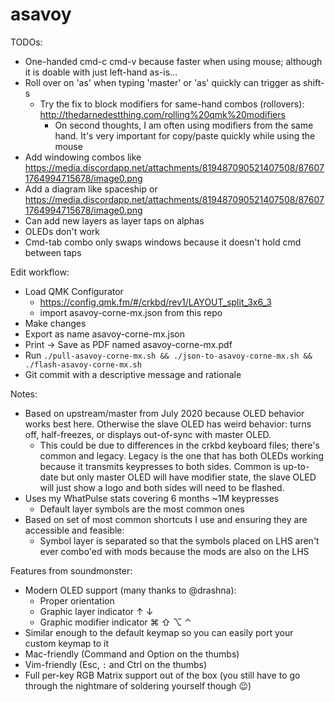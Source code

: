 # asavoy

TODOs:

* One-handed cmd-c cmd-v because faster when using mouse; although it is doable with just left-hand as-is...
* Roll over on 'as' when typing 'master' or 'as' quickly can trigger as shift-s
  * Try the fix to block modifiers for same-hand combos (rollovers): http://thedarnedestthing.com/rolling%20qmk%20modifiers
    * On second thoughts, I am often using modifiers from the same hand. It's very important for copy/paste quickly while using the mouse
* Add windowing combos like https://media.discordapp.net/attachments/819487090521407508/876071764994715678/image0.png
* Add a diagram like spaceship or https://media.discordapp.net/attachments/819487090521407508/876071764994715678/image0.png
* Can add new layers as layer taps on alphas
* OLEDs don't work
* Cmd-tab combo only swaps windows because it doesn't hold cmd between taps

Edit workflow:

* Load QMK Configurator
  * https://config.qmk.fm/#/crkbd/rev1/LAYOUT_split_3x6_3
  * import asavoy-corne-mx.json from this repo
* Make changes
* Export as name asavoy-corne-mx.json
* Print -> Save as PDF named asavoy-corne-mx.pdf
* Run `./pull-asavoy-corne-mx.sh && ./json-to-asavoy-corne-mx.sh && ./flash-asavoy-corne-mx.sh`
* Git commit with a descriptive message and rationale

Notes:

* Based on upstream/master from July 2020 because OLED behavior works best here. Otherwise the slave OLED has weird behavior: turns off, half-freezes, or displays out-of-sync with master OLED.
  * This could be due to differences in the crkbd keyboard files; there's common and legacy. Legacy is the one that has both OLEDs working because it transmits keypresses to both sides. Common is up-to-date but only master OLED will have modifier state, the slave OLED will just show a logo and both sides will need to be flashed.
* Uses my WhatPulse stats covering 6 months ~1M keypresses
  * Default layer symbols are the most common ones
* Based on set of most common shortcuts I use and ensuring they are accessible and feasible:
  * Symbol layer is separated so that the symbols placed on LHS aren't ever combo'ed with mods because the mods are also on the LHS

Features from soundmonster:

* Modern OLED support (many thanks to @drashna):
  * Proper orientation
  * Graphic layer indicator ↑ ↓
  * Graphic modifier indicator ⌘ ⇧ ⌥  ⌃
* Similar enough to the default keymap so you can easily port your custom keymap to it
* Mac-friendly (Command and Option on the thumbs)
* Vim-friendly (Esc, `:` and Ctrl on the thumbs)
* Full per-key RGB Matrix support out of the box (you still have to go through the nightmare of soldering yourself though 😉)

